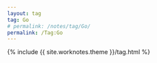 ```yaml
---
layout: tag
tag: Go
# permalink: /notes/tag/Go/
permalink: /Tag:Go
---
```

{% include {{ site.worknotes.theme }}/tag.html %}